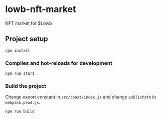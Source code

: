 # lowb-nft-market
NFT market for $Lowb

## Project setup
```
npm install
```

### Compiles and hot-reloads for development
```
npm run start
```

### Build the project

Change export constant in `src/const/index.js` and change `publicPath` in `webpack.prod.js`.
```
npm run build
```
